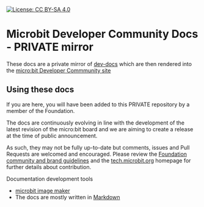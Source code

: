 [![License: CC BY-SA 4.0](https://img.shields.io/badge/License-CC%20BY--SA%204.0-lightgrey.svg)](https://creativecommons.org/licenses/by-sa/4.0/)

# Microbit Developer Community Docs - PRIVATE mirror

These docs are a private mirror of [dev-docs](https://github.com/microbit-foundation/dev-docs) which are then rendered into the [micro:bit Developer Commmunity site](http://tech.microbit.org)

## Using these docs

If you are here, you will have been added to this PRIVATE repository by a member of the Foundation.

The docs are continuously evolving in line with the development of the latest revision of the micro:bit board and we are aiming to create a release at the time of public announcement.

As such, they may not be fully up-to-date but comments, issues and Pull Requests are welcomed and encouraged. Please review the [Foundation community and brand guidelines](https://microbit.org/community/) and the [tech.microbit.org](http://tech.microbit.org) homepage for further details about contribution.

Documentation development tools
 - [microbit image maker](https://pycomic.github.io/microbit.html)
 - The docs are mostly written in [Markdown](https://github.com/adam-p/markdown-here/wiki/Markdown-Cheatsheet) 
